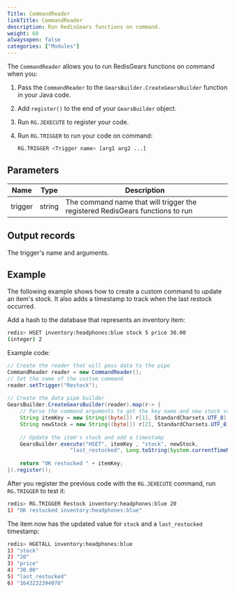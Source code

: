 ```yaml
---
Title: CommandReader
linkTitle: CommandReader
description: Run RedisGears functions on command.
weight: 60
alwaysopen: false
categories: ["Modules"]
---
```


The `CommandReader` allows you to run RedisGears functions on command when you:

1. Pass the `CommandReader` to the `GearsBuilder.CreateGearsBuilder` function in your Java code.
1. Add `register()` to the end of your `GearsBuilder` object.
1. Run `RG.JEXECUTE` to register your code.
1. Run `RG.TRIGGER` to run your code on command:

    ```sh
    RG.TRIGGER <Trigger name> [arg1 arg2 ...]
    ```

## Parameters

| Name | Type | Description |
|------|------|-------------|
| trigger | string | The command name that will trigger the registered RedisGears functions to run |

## Output records

The trigger's name and arguments.

## Example

The following example shows how to create a custom command to update an item's stock. It also adds a timestamp to track when the last restock occurred.

Add a hash to the database that represents an inventory item:

```sh
redis> HSET inventory:headphones:blue stock 5 price 30.00
(integer) 2
```

Example code:

```java
// Create the reader that will pass data to the pipe
CommandReader reader = new CommandReader();
// Set the name of the custom command
reader.setTrigger("Restock");
        
// Create the data pipe builder
GearsBuilder.CreateGearsBuilder(reader).map(r-> {
    // Parse the command arguments to get the key name and new stock value
    String itemKey = new String((byte[]) r[1], StandardCharsets.UTF_8);
    String newStock = new String((byte[]) r[2], StandardCharsets.UTF_8);
        	
    // Update the item's stock and add a timestamp
    GearsBuilder.execute("HSET", itemKey , "stock", newStock,
        			"last_restocked", Long.toString(System.currentTimeMillis()));
        	
    return "OK restocked " + itemKey;
}).register();
```

After you register the previous code with the `RG.JEXECUTE` command, run `RG.TRIGGER` to test it:

```sh
redis> RG.TRIGGER Restock inventory:headphones:blue 20
1) "OK restocked inventory:headphones:blue"
```

The item now has the updated value for `stock` and a `last_restocked` timestamp:

```sh
redis> HGETALL inventory:headphones:blue
1) "stock"
2) "20"
3) "price"
4) "30.00"
5) "last_restocked"
6) "1643232394078"
```
